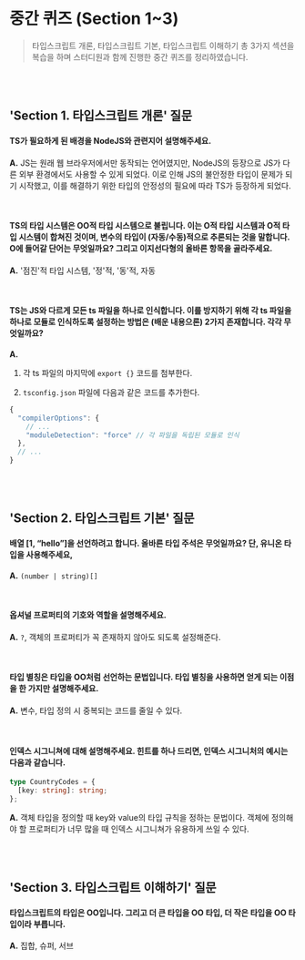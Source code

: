 # 중간 퀴즈 (Section 1~3)

> 타입스크립트 개론, 타입스크립트 기본, 타입스크립트 이해하기 총 3가지 섹션을 복습을 하며 스터디원과 함께 진행한 중간 퀴즈를 정리하였습니다.

<br/><br/>

## 'Section 1. 타입스크립트 개론' 질문

#### TS가 필요하게 된 배경을 NodeJS와 관련지어 설명해주세요.

<strong>A.</strong> JS는 원래 웹 브라우저에서만 동작되는 언어였지만, NodeJS의 등장으로 JS가 다른 외부 환경에서도 사용할 수 있게 되었다. 이로 인해 JS의 불안정한 타입이 문제가 되기 시작했고, 이를 해결하기 위한 타입의 안정성의 필요에 따라 TS가 등장하게 되었다.

<br/>

#### TS의 타입 시스템은 OO적 타입 시스템으로 불립니다. 이는 O적 타입 시스템과 O적 타입 시스템이 합쳐진 것이며, 변수의 타입이 (자동/수동)적으로 추론되는 것을 말합니다. O에 들어갈 단어는 무엇일까요? 그리고 이지선다형의 올바른 항목을 골라주세요.

<strong>A.</strong> '점진'적 타입 시스템, '정'적, '동'적, 자동

<br/>

#### TS는 JS와 다르게 모든 ts 파일을 하나로 인식합니다. 이를 방지하기 위해 각 ts 파일을 하나로 모듈로 인식하도록 설정하는 방법은 (배운 내용으론) 2가지 존재합니다. 각각 무엇일까요?

<strong>A.</strong>

1. 각 ts 파일의 마지막에 `export {}` 코드를 첨부한다.

2. `tsconfig.json` 파일에 다음과 같은 코드를 추가한다.

```ts
{
  "compilerOptions": {
    // ...
    "moduleDetection": "force" // 각 파일을 독립된 모듈로 인식
  },
  // ...
}
```

<br/><br/>

## 'Section 2. 타입스크립트 기본' 질문

#### 배열 [1, “hello”]을 선언하려고 합니다. 올바른 타입 주석은 무엇일까요? 단, 유니온 타입을 사용해주세요,

<strong>A.</strong> `(number | string)[]`

<br/>

#### 옵셔널 프로퍼티의 기호와 역할을 설명해주세요.

<strong>A.</strong> `?`, 객체의 프로퍼티가 꼭 존재하지 않아도 되도록 설정해준다.

<br/>

#### 타입 별칭은 타입을 OO처럼 선언하는 문법입니다. 타입 별칭을 사용하면 얻게 되는 이점을 한 가지만 설명해주세요.

<strong>A.</strong> 변수, 타입 정의 시 중복되는 코드를 줄일 수 있다.

<br/>

#### 인덱스 시그니쳐에 대해 설명해주세요. 힌트를 하나 드리면, 인덱스 시그니처의 예시는 다음과 같습니다.

```ts
type CountryCodes = {
  [key: string]: string;
};
```

<strong>A.</strong> 객체 타입을 정의할 때 key와 value의 타입 규칙을 정하는 문법이다. 객체에 정의해야 할 프로퍼티가 너무 많을 때 인덱스 시그니쳐가 유용하게 쓰일 수 있다.

<br/><br/>

## 'Section 3. 타입스크립트 이해하기' 질문

#### 타입스크립트의 타입은 OO입니다. 그리고 더 큰 타입을 OO 타입, 더 작은 타입을 OO 타입이라 부릅니다.

<strong>A.</strong> 집합, 슈퍼, 서브

<!-- <br/>

#### 타입 계층도에서 최상단에 있는 타입과 최하단에 있는 타입을 각각 말씀해주세요 -->

<br/>
